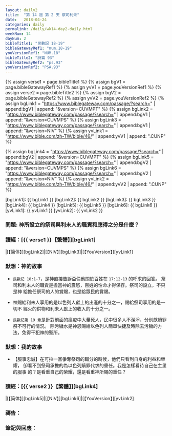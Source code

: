 ```yaml
---
layout: daily2
title:  "第 14 週 第 2 天 祭司利未"
date:   2018-04-24
categories: daily
permalink: /daily/wk14-day2-daily.html
weekNum: 14
dayNum: 2
bibleTitle1: "民數記 18-19"
bibleGatewayRef1: "num.18-19"
youVersionRef1: "NUM.18"
bibleTitle2: "詩篇 93"
bibleGatewayRef2: "ps.93"
youVersionRef2: "PSA.93"
---
```


{% assign verse1 = page.bibleTitle1 %}
{% assign bgV1 = page.bibleGatewayRef1 %}
{% assign yvV1 = page.youVersionRef1 %}
{% assign verse2 = page.bibleTitle2 %}
{% assign bgV2 = page.bibleGatewayRef2 %}
{% assign yvV2 = page.youVersionRef2 %}
{% assign bgLink1 = "https://www.biblegateway.com/passage/?search=" | append:bgV1 | append: "&version=CUVMPT" %}
{% assign bgLink2 = "https://www.biblegateway.com/passage/?search=" | append:bgV1 | append: "&version=CUVMPS" %}
{% assign bgLink3 = "https://www.biblegateway.com/passage/?search=" | append:bgV1 | append: "&version=NIV" %}
{% assign yvLink1 = "https://www.bible.com/zh-TW/bible/46/" | append:yvV1 | append: ".CUNP" %}

{% assign bgLink4 = "https://www.biblegateway.com/passage/?search=" | append:bgV2 | append: "&version=CUVMPT" %}
{% assign bgLink5 = "https://www.biblegateway.com/passage/?search=" | append:bgV2 | append: "&version=CUVMPS" %}
{% assign bgLink6 = "https://www.biblegateway.com/passage/?search=" | append:bgV2 | append: "&version=NIV" %}
{% assign yvLink2 = "https://www.bible.com/zh-TW/bible/46/" | append:yvV2 | append: ".CUNP" %}

[bgLink1]: {{ bgLink1 }}
[bgLink2]: {{ bgLink2 }}
[bgLink3]: {{ bgLink3 }}
[bgLink4]: {{ bgLink4 }}
[bgLink5]: {{ bgLink5 }}
[bgLink6]: {{ bgLink6 }}
[yvLink1]: {{ yvLink1 }}
[yvLink2]: {{ yvLink2 }}

### 問題: 神所設立的祭司與利未人的職責和應得之分是什麼？

### 讀經：[{{ verse1 }}【繁體】][bgLink1] 

|[【简体】][bgLink2]|[【NIV】][bgLink3]|[【YouVersion】][yvLink1] 

### 默想：神的故事 
+ `民數記 18:1-7`，是神直接告訴亞倫他關於百姓在 `17:12-13` 的呼求的回答。
祭司和利未人的職責是擔當神的震怒，百姓的性命才得保存。祭司的設立，不只是神
給擔任祭司的人的賞賜，也是給眾民的賞賜。

+ 神賜給利未人享用的是以色列人獻上的出產的十分之一，賜給祭司享用的是一切不
經火的供物和利未人獻上的收入的十分之一。

+ `民數記第 19 章`是針對前面的瘟疫中大量死人，民中很多人不潔淨，分別獻贖罪祭不可行的情況。
除污穢水是神恩賜給以色列人簡單快捷及時除去污穢的方法，免得干犯神的聖所。

### 默想：我的故事 

+ 【服事忠誠】在可拉一黨爭奪祭司的職分的時候，他們只看到自身的利益和榮耀，
卻看不到祭司承擔的為以色列贖罪代求的重任。我是怎樣看待自己在主里的服事
的？是看重自己的榮耀，還是看重神所賜的重任？

### 讀經：[{{ verse2 }}【繁體】][bgLink4]

|[【简体】][bgLink5]|[【NIV】][bgLink6]|[【YouVersion】][yvLink2]

### 禱告：

### 筆記與回應：
